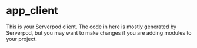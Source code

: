 # app_client

This is your Serverpod client. The code in here is mostly generated by
Serverpod, but you may want to make changes if you are adding modules to your
project.
